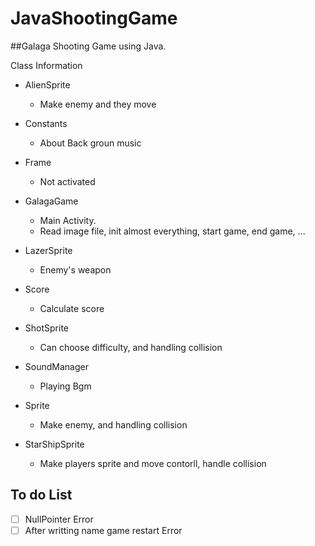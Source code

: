 # JavaShootingGame


##Galaga Shooting Game using Java.




Class Information

- AlienSprite
  - Make enemy and they move

- Constants
  - About Back groun music

- Frame
  - Not activated  
  
  
- GalagaGame
  - Main Activity. 
  - Read image file, init almost everything, start game, end game, ...

- LazerSprite
  - Enemy's weapon
  
- Score
  - Calculate score 
  
- ShotSprite
  - Can choose difficulty, and handling collision
  
- SoundManager
  - Playing Bgm
  
- Sprite
  - Make enemy, and handling collision
  
- StarShipSprite
  - Make players sprite and move contorll, handle collision
  
  
  




## To do List

- [ ] NullPointer Error
- [ ] After writting name game restart Error

